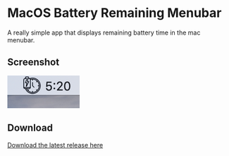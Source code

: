 # MacOS Battery Remaining Menubar

A really simple app that displays remaining battery time in the mac menubar.

## Screenshot

![screenshot](screenshot.png)

## Download

[Download the latest release here](https://github.com/funkyremi/macos-battery-remaining-menubar/releases/download/1.0.0/Battery.Remaining-1.0.0.dmg)